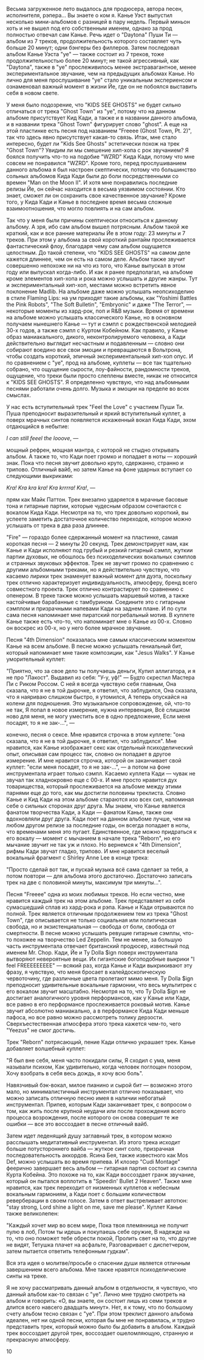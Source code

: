 Весьма загруженное лето выдалось для продюсера, автора песен, исполнителя, рэпера... Вы знаете о ком я. Канье Уэст выпустил несколько мини-альбомов с разницей в пару недель. Первый миньон хоть и не вышел под его собственным именем, однако за прод полностью отвечал сам Канье. Речь идет о "Daytona" Пуши Ти — альбом из 7 треков, продолжительность которого составляет чуть больше 20 минут; одни бэнгеры без филлеров. Затем последовал альбом Канье Уэста "ye" — также состоит из 7 треков, тоже продолжительностью более 20 минут; не такой агрессивный, как "Daytona", также в "ye" прослеживилось менее экстравагантное, менее экспериментальное звучание, чем на предыдущих альбомах Канье. Но лично для меня прослушивание "ye" стало уникальным экспериенсом и ознаменовал важный момент в жизни Йе, где он не побоялся выставить себя в новом свете.

У меня было подозрение, что "KIDS SEE GHOSTS" не будет сильно отличаться от трека "Ghost Town" из "ye", потому что на данном альбоме присутствует Кид Кади, а также и в названии данного альбома, и в названии трека "Ghost Town" фигурирует слово "ghost". А еще на этой пластинке есть песня под названием "Freeee (Ghost Town, Pt. 2)", так что здесь явно присутствует какая-то связь. Итак, мне стало интересно, будет ли "Kids See Ghosts" эстетически похож на трек "Ghost Town"? Увидим ли мы смешение хип-хопа с рок звучанием? Я боялся получить что-то на подобие "WZRD" Кида Кади, потому что мне совсем не понравился "WZRD". Кроме того, перед прослушиванием данного альбома я был настроен скептически, потому что большинство сольных альбомов Кида Кади были до боли посредственными со времен "Man on the Moon II". И хотя мне понравились последние релизы Йе, он сейчас находится в весьма уязвимом состоянии. Кто знает, сможет ли он сохранить свое качественное звучание? Кроме того, у Кида Кади и Канье в последнее время весьма сложные взаимоотношения, что могло повлиять и на сам альбом.

Так что у меня были причины скептически относиться к данному альбому. А зря, ибо сам альбом вышел потрясным. Альбом такой же краткий, как и все ранние материалы Йе в этом году: 23 минуты и 7 треков. При этом у альбома за свой короткий рантайм прослеживается фантастический флоу, благодаря чему сам альбом ощущается целостным. До такой степени, что "KIDS SEE GHOSTS" на самом деле кажется длиннее, чем он есть на самом деле. Альбом также звучит совершенно непохоже ни на что из того, что Канье выпускал в этом году или выпускал когда-либо. И как я ранее предполагал, на альбоме кроме элементов хип-хопа и рока можно услышать и другие жанры. Тут и экспериментальный хип-хоп, местами можно встретить явное поклонение Madlib. На альбоме даже можно услышать неопсиходелию в стиле Flaming Lips: на ум приходят такие альбомы, как "Yoshimi Battles the Pink Robots", "The Soft Bulletin", "Embryonic" и даже "The Terror", — некоторые моменты из хард-рок, поп и R&B музыки. Время от времени на альбоме можно услышать классического Канье, но в основном получаем нынешнего Канье — тут и сэмпл с рождественской мелодией 30-х годов, а также сэмпл с Куртом Кобейном. Как правило, у Канье образ маниакального, дикого, неконтролируемого человека, а Кади действительно выглядит несчастным и подавленным — словно они собирают воедино все свои эмоции и превращаются в Вольтрона, чтобы создать короткий, эпичный экспериментальный хип-хоп опус. И по сравнением с "ye", прод на альбоме, куплеты — все так тщательно собрано, что ощущение сырости, лоу-файности, рандомности треков, ощущение, что треки были просто слеплены вместе, никак не относится к "KIDS SEE GHOSTS". Я определенно чувствую, что над альбомными песнями работали очень долго. Музыка и эмоции на пределе во всех смыслах.

У нас есть вступительный трек "Feel the Love" с участием Пуши Ти. Пуша преподносит выразительный и яркий вступительный куплет, а поверх мрачных синтов появляется искаженный вокал Кида Кади, эхом отдающийся в небытие:

_I can still feeel the looove_, —

мощный рефрен, мощная мантра, с которой не стыдно открывать альбом. А также то, что Кади поет громко и попадает в ноты — хороший знак. Пока что песня звучит довольно круто, сдержанно, странно и трипово. Отличный вайб, но затем Канье на фоне ударных вступает со следующими выкриками:

_Kra! Kra kra kra! Kra krrrra! Kra!_, —

прям как Майк Паттон. Трек внезапно ударяется в мрачные басовые тона и гитарные партии, которые чудесным образом сочетаются с вокалом Кида Кади. Несмотря на то, что трек довольно короткий, вы успеете заметить достаточное количество переходов, которое можно услышать от трека в два раза длиннее.

"Fire" — гораздо более сдержанный момент на пластинке, самая короткая песня — 2 минуты 20 секунд. Трек демонстрирует нам, как Канье и Кади исполняют под грубый и резкий гитарный сэмпл, жуткии партии духовых, не обошлось без психоделических вокальных сэмплов и странных звуковых эффектов. Трек не звучит громко по сравнению с другими альбомными треками, но я действительно чувствую, что касаемо лирики трек знаменует важный момент для дуэта, поскольку трек отлично характеризует индивидуальность, атмосферу, бренд всего совместного проекта. Трек отлично контрастирует по сравнению с опенером. В треке также можно услышать маршевый мотив, а также настойчивые барабанные с тамбурином. Соедините это с гитарным сэмплом и призрачными напевами Кади на заднем плане. И по сути сама песня напоминает мне пиратский погребальный мотив. В куплете Канье также есть что-то, что напоминает мне о Канье из 00-х. Словно он воскрес из 00-х, но у него более мрачное звучание.

Песня "4th Dimension" показалась мне самым классическим моментом Канье на всем альбоме. В песне можно услышать гениальный бит, который напоминает мне такие композиции, как "Jesus Walks". У Канье уморительный куплет:

"Приятно, что за свое дело ты получаешь деньги,
Купил аллигатора, и я не про "Лакост".
Выдавил из себя: "У-у, уф!" —
Будто скрестил Мастера Пи с Риком Россом.
C ней я всегда чувствую себя главным,
Она сказала, что я не в той дырочке, я ответил, что заблудился,
Она сказала, что я наяриваю слишком быстро, я утомился,
А теперь опускайся на колени для подношения.
Это музыкальное сопровождение, ой, что-то не так,
Я попал в новое измерение, нужна интервенция,
Всё слишком ново для меня, не могу уместить все в одно предложение,
Если меня посадят, то я не зак-...", —

конечно, песня о сексе. Мне нравится строчка в этом куплете: "она сказала, что я не в той дырочке, я ответил, что заблудился". Мне нравится, как Канье изображает секс как отдельный психоделический опыт, описывая сам процесс так, словно он попадает в другое измерение. И мне нравится строчка, которой он заканчивает свой куплет: "если меня посадят, то я не зак-...", — а потом на фоне инструментала играет только сэмпл. Касаемо куплета Кади — чувак не звучал так хладнокровно еще с 00-х. И мне просто нравится дух товарищества, который прослеживается на альбоме между этими парнями еще до того, как мы достигли половины треклиста. Словно Канье и Кид Кади на этом альбоме стараются изо всех сил, напоминая себе о сильных сторонах друг друга. Мы знаем, что Канье является фанатом творчества Кади, а Кади — фанатом Канье, также они вдохновляли друг друга. Кади поет на данном альбоме лучше, чем на любом другом релизе за последние годы, он всегда попадает в ноты, что временами меня это пугает. Единственное, где можно придраться к его вокалу — момент с мычанием в начале трека "Reborn", но его мычание звучит не так уж и плохо. Но вернемся к "4th Dimension", рифмы Кади звучат гладко, трипово. И мне нравится веселый вокальный фрагмент с Shirley Anne Lee в конце трека:

"Просто сделай вот так, и пускай музыка всё сама сделает за тебя, а потом повтори — для альбома этого достаточно.
Достаточно записать трек на две с половиной минуты, максимум три минуты...".

Песня "Freeee" одна из моих любимых треков. Но если честно, мне нравится каждый трек на этом альбоме. Трек представляет из себя сумасшедший сплав из хард-рока и рэпа. Канье и Кади отрываются по полной. Трек является отличным продолжением тем из трека "Ghost Town", где описывается не только социальная или политическая свобода, но и экзистенциальная — свобода от боли, свобода от смертности. В песне можно услышать ревущие гитарные сэмплы, что-то похожее на творчество Led Zeppelin. Тем не менее, за большую часть инструментала отвечает британский продюсер, известный под именем Mr. Chop. Кади, Йе и Ty Dolla $ign поверх инструментала вытворяют невероятные вещи. Их гигантские богоподобные выкрики "I feel FREEEEEEEEE" — всякий раз, когда Канье и Кади выкрикивают эту фразу, я чувствую, что меня бросает в калейдоскопическую червоточину, где различные цвета пролетают мимо меня. Ty Dolla $ign преподносит удивительные вокальные гармонии, что весь мультитрек с его вокалом звучит масштабно. Несмотря на то, что Ty Dolla $ign не достигает аналогичного уровня перформансов, как у Канье или Кади, все равно в его перформансе прослеживается роковый мотив. Канье звучит абсолютно маниакально, а в перформансе Кида Кади меньше пафоса, но все равно можно рассмотреть толику дерзости. Сверхъестественная атмосфера этого трека кажется чем-то, чего "Yeezus" не смог достичь.

Трек "Reborn" потрясающий, пение Кади отлично украшает трек. Канье добавляет волшебный куплет:

"Я был вне себя, меня часто покидали силы,
Я сходил с ума, меня называли психом,
Как удивительно, когда человек поглощен позором,
Хочу взобрать в себя весь дождь, я хочу всю боль".

Навязчивый бэк-вокал, милое пианино и сырой бит — возможно этого мало, но минималистичный инструментал отлично показывает, что можно записать отличную песню имея в наличии небогатый инструментал. Припев, которым Кади заканчивает трек, с вопросом о том, как жить после крупной неудачи или после прохождения всего процесса возрождения, после которого он снова совершит те же ошибки — все это воссоздает в песне отличный вайб.

Затем идет леденящий душу заглавный трек, в котором можно расслышать медитативный инструментал. Из этого трека исходит больше потустороннего вайба — жуткое синт соло, призрачная последовательность аккордов. Ясина Бея, также известного как Mos Def, можно услышать во время припева. И клозер "Cudi Montage" феерично завершает весь альбом — гитарная партия состоит из сэмпла Курта Кобейна. Это похоже на то, как Кади воссоздает гранж звучание, который он пытался воплотить в "Speedin' Bullet 2 Heaven". Также мне нравится, как трек переходит от низменных куплетов к небесным вокальным гармониям, а Кади поет с большим количеством реверберации в своем голосе. Затем в ответ выстреливает автотюн: "stay strong, Lord shine a light on me, save me please". Куплет Канье также великолепен:

"Каждый хочет мир во всем мире,
Пока твоя племянница не получит пулю в лоб,
Потом ты идешь и покупаешь себе оружие,
В надежде на то, что оно поможет тебе обрести покой,
Пролить свет на то, что другие не видят,
Тетушка плачет на асфальте,
Разговаривает с диспетчером, затем пытается ответить телефонным гудкам".

Вся эта идея о молитве/просьбе о спасении души является отличным завершением всего альбома. Мне также нравятся психоделические синты на треке.

Я не хочу рассматривать данный альбом в отдельности, я чувствую, что данный альбом как-то связан с "ye". Лично мне трудно смотреть на альбом и говорить: «О, вы знаете, он состоит лишь из семи треков и длится всего навсего двадцать минут». Нет, я к тому, что по большому счету альбом тесно связан с "ye". При этом треклист данного альбома идеален, нет ни одной песни, которая бы мне не понравилась, и трудно представить трек, который можно было бы добавить в альбом. Каждый трек воссоздает другой трек, воссоздает ошеломляющую, странную и прекрасную атмосферу.

10
